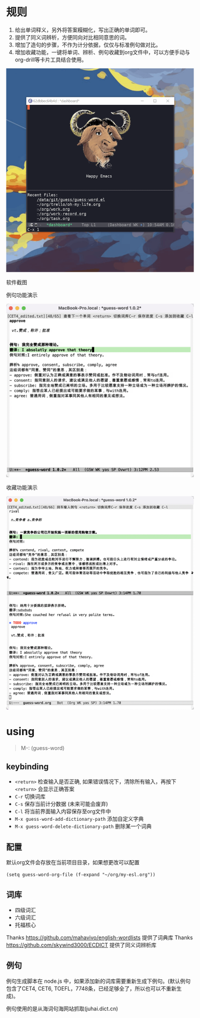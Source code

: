 # 规则

1. 给出单词释义，另外将答案糢糊化，写出正确的单词即可。
2. 提供了同义词辨析，方便同向对比相同意思的词。
3. 增加了造句的步骤，不作为计分依据，仅仅与标准例句做对比。
4. 增加收藏功能，一键将单词、辨析、例句收藏到org文件中，可以方便手动与org-drill等卡片工具结合使用。

![image](./snapshot/guess-word.gif)

软件截图

例句功能演示

![paragraph](./snapshot/snap1.png)

收藏功能演示

![save](./snapshot/snap2.png)

# using

> M-: (guess-word)

## keybinding

* `<return>` 检查输入是否正确, 如果错误情况下，清除所有输入，再按下 `<return>` 会显示正确答案
* `C-r` 切换词库
* `C-s` 保存当前计分数据 (未来可能会废弃)
* `C-l` 将当前界面输入内容保存至org文件中
* `M-x guess-word-add-dictionary-path` 添加自定义字典
* `M-x guess-word-delete-dictionary-path` 删除某一个词典


## 配置

默认org文件会存放在当前项目目录，如果想更改可以配置

`(setq guess-word-org-file (f-expand "~/org/my-esl.org"))`



## 词库

* 四级词汇
* 六级词汇
* 托福核心

Thanks https://github.com/mahavivo/english-wordlists 提供了词典库
Thanks https://github.com/skywind3000/ECDICT 提供了同义词辨析库


## 例句

例句生成脚本在 node.js 中，如果添加新的词库需要重新生成下例句。(默认例句包含了CET4, CET6, TOEFL，7748条，已经足够全了，所以也可以不重新生成)。

例句使用的是从海词句海网站抓取(juhai.dict.cn)
